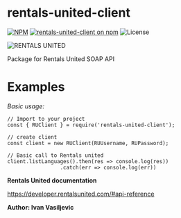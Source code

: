 # rentals-united-client

[![NPM](https://nodei.co/npm/rentals-united-client?downloads=true&downloadRank=true&stars=true)](https://nodei.co/npm/rentals-united-client/)
[![rentals-united-client on npm](https://img.shields.io/npm/v/rentals-united-client.svg)](https://www.npmjs.com/package/rentals-united-client)
![License](https://img.shields.io/badge/license-MIT-blue.svg)

![RENTALS UNITED](https://new.rentalsunited.com/images/logo_new.svg)

Package for Rentals United SOAP API

# Examples

_Basic usage:_

```
// Import to your project
const { RUClient } = require('rentals-united-client');

// create client
const client = new RUClient(RUUsername, RUPassword);

// Basic call to Rentals united
client.listLanguages().then(res => console.log(res))
                 .catch(err => console.log(err))

```

**Rentals United documentation**

https://developer.rentalsunited.com/#api-reference

**Author: Ivan Vasiljevic**
